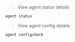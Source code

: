 > View agent status details

```bash
agent status
```

> View agent config details

```bash
agent configcheck
```
